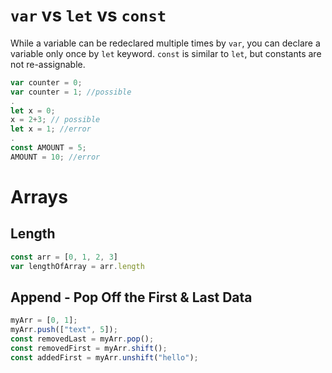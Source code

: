 # `var` vs `let` vs `const`
While a variable can be redeclared multiple times by `var`, you can declare a variable only once by `let` keyword. `const` is similar to `let`, but constants are not re-assignable.
```js
var counter = 0; 
var counter = 1; //possible
.
let x = 0;
x = 2+3; // possible
let x = 1; //error
.
const AMOUNT = 5;
AMOUNT = 10; //error
```

# Arrays
## Length
```js
const arr = [0, 1, 2, 3]
var lengthOfArray = arr.length
```

## Append - Pop Off the First & Last Data
```js
myArr = [0, 1];
myArr.push(["text", 5]);
const removedLast = myArr.pop();
const removedFirst = myArr.shift();
const addedFirst = myArr.unshift("hello");
```
